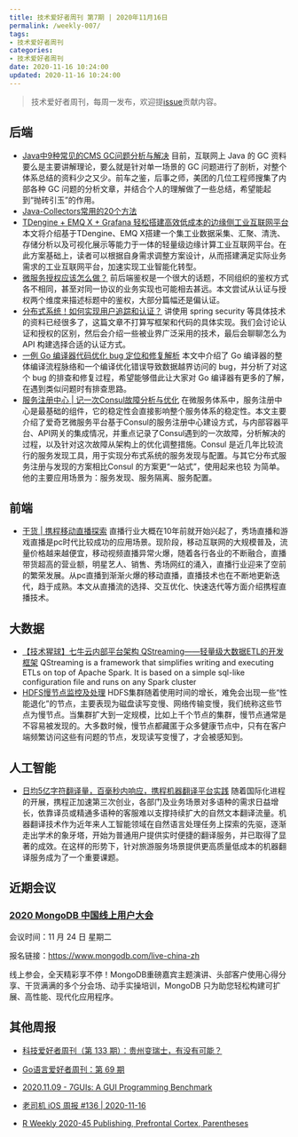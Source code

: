 ```yaml
---
title: 技术爱好者周刊 第7期 | 2020年11月16日
permalink: /weekly-007/
tags:
- 技术爱好者周刊
categories:
- 技术爱好者周刊
date: 2020-11-16 10:24:00
updated: 2020-11-16 10:24:00
---
```


> 技术爱好者周刊，每周一发布，欢迎提[issue](https://github.com/wangyonghong/yonghong-me/issues)贡献内容。

## 后端
- [Java中9种常见的CMS GC问题分析与解决](https://tech.meituan.com/2020/11/12/java-9-cms-gc.html)
目前，互联网上 Java 的 GC 资料要么是主要讲解理论，要么就是针对单一场景的 GC 问题进行了剖析，对整个体系总结的资料少之又少。前车之鉴，后事之师，美团的几位工程师搜集了内部各种 GC 问题的分析文章，并结合个人的理解做了一些总结，希望能起到“抛砖引玉”的作用。
- [Java-Collectors常用的20个方法](https://niocoder.com/2020/11/15/Java-Collectors%E5%B8%B8%E7%94%A8%E7%9A%8420%E4%B8%AA%E6%96%B9%E6%B3%95/)
- [TDengine + EMQ X + Grafana 轻松搭建高效低成本的边缘侧工业互联网平台](https://www.taosdata.com/blog/2020/11/12/2007.html)
本文将介绍基于TDengine、EMQ X搭建一个集工业数据采集、汇聚、清洗、存储分析以及可视化展示等能力于一体的轻量级边缘计算工业互联网平台。在此方案基础上，读者可以根据自身需求调整方案设计，从而搭建满足实际业务需求的工业互联网平台，加速实现工业智能化转型。
- [微服务授权应该怎么做？](https://segmentfault.com/a/1190000037781574)
前后端鉴权是一个很大的话题，不同组织的鉴权方式各不相同，甚至对同一协议的业务实现也可能相去甚远。本文尝试从认证与授权两个维度来描述标题中的鉴权，大部分篇幅还是偏认证。
- [分布式系统！如何实现用户追踪和认证？](https://segmentfault.com/a/1190000037785314)
讲使用 spring security 等具体技术的资料已经很多了，这篇文章不打算写框架和代码的具体实现。我们会讨论认证和授权的区别，然后会介绍一些被业界广泛采用的技术，最后会聊聊怎么为 API 构建选择合适的认证方式。
- [一例 Go 编译器代码优化 bug 定位和修复解析](https://mp.weixin.qq.com/s/Tyl6dSb7mHBuqqN6WvEuaw)
本文中介绍了 Go 编译器的整体编译流程脉络和一个编译优化错误导致数据越界访问的 bug，并分析了对这个 bug 的排查和修复过程，希望能够借此让大家对 Go 编译器有更多的了解，在遇到类似问题时有排查思路。
- [服务注册中心 | 记一次Consul故障分析与优化](https://mp.weixin.qq.com/s/fJ22y7MQvkcNJkiAnMwcUg)
在微服务体系中，服务注册中心是最基础的组件，它的稳定性会直接影响整个服务体系的稳定性。本文主要介绍了爱奇艺微服务平台基于Consul的服务注册中心建设方式，与内部容器平台、API网关的集成情况，并重点记录了Consul遇到的一次故障，分析解决的过程，以及针对这次故障从架构上的优化调整措施。Consul 是近几年比较流行的服务发现工具，用于实现分布式系统的服务发现与配置。与其它分布式服务注册与发现的方案相比Consul 的方案更“一站式”，使用起来也较 为简单。他的主要应用场景为：服务发现、服务隔离、服务配置。


<!-- more -->

## 前端
- [干货 | 携程移动直播探索](https://mp.weixin.qq.com/s/fZOpnikrrWZYDHc9nIRjWQ)
直播行业大概在10年前就开始兴起了，秀场直播和游戏直播是pc时代比较成功的应用场景。现阶段，移动互联网的大规模普及，流量价格越来越便宜，移动视频直播异常火爆，随着各行各业的不断融合，直播带货超高的营业额，明星艺人、销售、秀场网红的涌入，直播行业迎来了空前的繁荣发展。从pc直播到渐渐火爆的移动直播，直播技术也在不断地更新迭代，趋于成熟。本文从直播流的选择、交互优化、快速迭代等方面介绍携程直播技术。

## 大数据
- [【技术猩球】​七牛云内部平台架构 QStreaming——轻量级大数据ETL的开发框架](https://blog.qiniu.com/archives/8938)
QStreaming is a framework that simplifies writing and executing ETLs on top of Apache Spark. It is based on a simple sql-like configuration file and runs on any Spark cluster
- [HDFS慢节点监控及处理](https://mp.weixin.qq.com/s/wP8MlQr6Q-Z542YzpBCZEA)
HDFS集群随着使用时间的增长，难免会出现一些“性能退化”的节点，主要表现为磁盘读写变慢、网络传输变慢，我们统称这些节点为慢节点。当集群扩大到一定规模，比如上千个节点的集群，慢节点通常是不容易被发现的。大多数时候，慢节点都藏匿于众多健康节点中，只有在客户端频繁访问这些有问题的节点，发现读写变慢了，才会被感知到。

## 人工智能
- [日均5亿字符翻译量，百毫秒内响应，携程机器翻译平台实践](https://tech.ctrip.com/articles/a_ai/11125/)
随着国际化进程的开展，携程正加速第三次创业，各部门及业务场景对多语种的需求日益增长，依靠译员或精通多语种的客服难以支撑持续扩大的自然文本翻译流量。机器翻译技术作为近年来人工智能领域在自然语言处理任务上探索的先驱，逐渐走出学术的象牙塔，开始为普通用户提供实时便捷的翻译服务，并已取得了显著的成效。在这样的形势下，针对旅游服务场景提供更高质量低成本的机器翻译服务成为了一个重要课题。

## 近期会议

### [2020 MongoDB 中国线上用户大会](https://www.mongodb.com/live-china-zh)

会议时间：11 月 24 日 星期二

报名链接：https://www.mongodb.com/live-china-zh

线上参会，全天精彩享不停！MongoDB重磅嘉宾主题演讲、头部客户使用心得分享、干货满满的多个分会场、动手实操培训，MongoDB 只为助您轻松构建可扩展、高性能、现代化应用程序。

## 其他周报

- [科技爱好者周刊（第 133 期）：贵州变瑞士，有没有可能？](https://github.com/ruanyf/weekly/blob/master/docs/issue-133.md)

- [Go语言爱好者周刊：第 69 期](https://github.com/polaris1119/golangweekly/blob/master/docs/issue-069.md)

- [2020.11.09 - 7GUIs: A GUI Programming Benchmark](https://github.com/zenany/weekly/blob/master/software/2020/1109.md)

- [老司机 iOS 周报 #136 | 2020-11-16](https://github.com/SwiftOldDriver/iOS-Weekly/blob/master/Reports/2020/%23136-2020.11.16.md)

- [R Weekly 2020-45 Publishing, Prefrontal Cortex, Parentheses](https://rweekly.org/2020-45.html)

